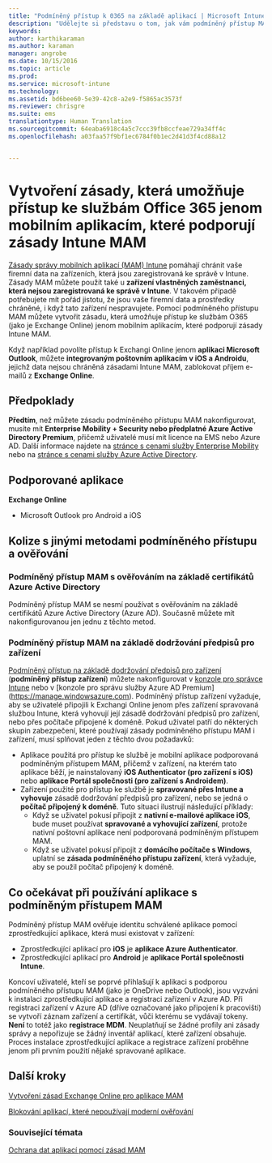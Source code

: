 ```yaml
---
title: "Podmíněný přístup k 0365 na základě aplikací | Microsoft Intune"
description: "Udělejte si představu o tom, jak vám podmíněný přístup MAM pomůže určit, které aplikace mají přístup ke službám O365."
keywords: 
author: karthikaraman
ms.author: karaman
manager: angrobe
ms.date: 10/15/2016
ms.topic: article
ms.prod: 
ms.service: microsoft-intune
ms.technology: 
ms.assetid: bd6bee60-5e39-42c8-a2e9-f5865ac3573f
ms.reviewer: chrisgre
ms.suite: ems
translationtype: Human Translation
ms.sourcegitcommit: 64eaba6918c4a5c7ccc39fb8ccfeae729a34ff4c
ms.openlocfilehash: a03faa57f9bf1ec6784f0b1ec2d41d3f4cd88a12


---
```


# Vytvoření zásady, která umožňuje přístup ke službám Office 365 jenom mobilním aplikacím, které podporují zásady Intune MAM
[Zásady správy mobilních aplikací (MAM) Intune](protect-apps-and-data-with-microsoft-intune.md) pomáhají chránit vaše firemní data na zařízeních, která jsou zaregistrovaná ke správě v Intune. Zásady MAM můžete použít také u **zařízení vlastněných zaměstnanci, která nejsou zaregistrovaná ke správě v Intune**.  V takovém případě potřebujete mít pořád jistotu, že jsou vaše firemní data a prostředky chráněné, i když tato zařízení nespravujete. Pomocí podmíněného přístupu MAM můžete vytvořit zásadu, která umožňuje přístup ke službám O365 (jako je Exchange Online) jenom mobilním aplikacím, které podporují zásady Intune MAM.

Když například povolíte přístup k Exchangi Online jenom **aplikaci Microsoft Outlook**, můžete **integrovaným poštovním aplikacím v iOS a Androidu**, jejichž data nejsou chráněná zásadami Intune MAM, zablokovat příjem e-mailů z **Exchange Online**.

## Předpoklady
**Předtím**, než můžete zásadu podmíněného přístupu MAM nakonfigurovat, musíte mít **Enterprise Mobility + Security nebo předplatné Azure Active Directory Premium**, přičemž uživatelé musí mít licence na EMS nebo Azure AD. Další informace najdete na [stránce s cenami služby Enterprise Mobility](https://www.microsoft.com/en-us/cloud-platform/enterprise-mobility-pricing) nebo na [stránce s cenami služby Azure Active Directory](https://azure.microsoft.com/en-us/pricing/details/active-directory/).


## Podporované aplikace
**Exchange Online**
* Microsoft Outlook pro Android a iOS

## Kolize s jinými metodami podmíněného přístupu a ověřování
### Podmíněný přístup MAM s ověřováním na základě certifikátů Azure Active Directory

Podmíněný přístup MAM se nesmí používat s ověřováním na základě certifikátů Azure Active Directory (Azure AD). Současně můžete mít nakonfigurovanou jen jednu z těchto metod.
### Podmíněný přístup MAM na základě dodržování předpisů pro zařízení  

[Podmíněný přístup na základě dodržování předpisů pro zařízení](restrict-access-to-email-and-o365-services-with-microsoft-intune.md) (**podmíněný přístup zařízení**) můžete nakonfigurovat v [konzole pro správce Intune](https://manage.microsoft.com) nebo v [konzole pro správu služby Azure AD Premium] (https://manage.windowsazure.com). Podmíněný přístup zařízení vyžaduje, aby se uživatelé připojili k Exchangi Online jenom přes zařízení spravovaná službou Intune, která vyhovují její zásadě dodržování předpisů pro zařízení, nebo přes počítače připojené k doméně.  Pokud uživatel patří do některých skupin zabezpečení, které používají zásady podmíněného přístupu MAM i zařízení, musí splňovat jeden z těchto dvou požadavků:
* Aplikace použitá pro přístup ke službě je mobilní aplikace podporovaná podmíněným přístupem MAM, přičemž v zařízení, na kterém tato aplikace běží, je nainstalovaný **iOS Authenticator (pro zařízení s iOS)** nebo **aplikace Portál společnosti (pro zařízení s Androidem)**.
* Zařízení použité pro přístup ke službě je **spravované přes Intune a vyhovuje** zásadě dodržování předpisů pro zařízení, nebo se jedná o **počítač připojený k doméně**.  Tuto situaci ilustrují následující příklady:
  * Když se uživatel pokusí připojit z **nativní e-mailové aplikace iOS**, bude muset používat **spravované a vyhovující zařízení**, protože nativní poštovní aplikace není podporovaná podmíněným přístupem MAM.
  * Když se uživatel pokusí připojit z **domácího počítače s Windows**, uplatní se **zásada podmíněného přístupu zařízení**, která vyžaduje, aby se použil počítač připojený k doméně.


## Co očekávat při používání aplikace s podmíněným přístupem MAM
Podmíněný přístup MAM ověřuje identitu schválené aplikace pomocí zprostředkující aplikace, která musí existovat v zařízení:
*  Zprostředkující aplikací pro **iOS** je **aplikace Azure Authenticator**.
* Zprostředkující aplikací pro **Android** je **aplikace Portál společnosti Intune**. 

Koncoví uživatelé, kteří se poprvé přihlašují k aplikaci s podporou podmíněného přístupu MAM (jako je OneDrive nebo Outlook), jsou vyzváni k instalaci zprostředkující aplikace a registraci zařízení v Azure AD. Při registraci zařízení v Azure AD (dříve označované jako připojení k pracovišti) se vytvoří záznam zařízení a certifikát, vůči kterému se vydávají tokeny.  **Není** to totéž jako **registrace MDM**. Neuplatňují se žádné profily ani zásady správy a nepořizuje se žádný inventář aplikací, které zařízení obsahuje.  Proces instalace zprostředkující aplikace a registrace zařízení proběhne jenom při prvním použití nějaké spravované aplikace.


## Další kroky
[Vytvoření zásad Exchange Online pro aplikace MAM](mam-ca-for-exchange-online.md)

[Blokování aplikací, které nepoužívají moderní ověřování](block-apps-with-no-modern-authentication.md)

### Související témata

[Ochrana dat aplikací pomocí zásad MAM](protect-app-data-using-mobile-app-management-policies-with-microsoft-intune.md)



<!--HONumber=Oct16_HO2-->


